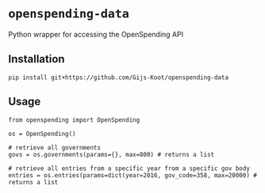 # `openspending-data`

Python wrapper for accessing the OpenSpending API

## Installation

```
pip install git+https://github.com/Gijs-Koot/openspending-data
```

## Usage

```
from openspending import OpenSpending

os = OpenSpending()

# retrieve all governments
govs = os.governments(params={}, max=800) # returns a list

# retrieve all entries from a specific year from a specific gov body
entries = os.entries(params=dict(year=2016, gov_code=358, max=20000) # returns a list
```

